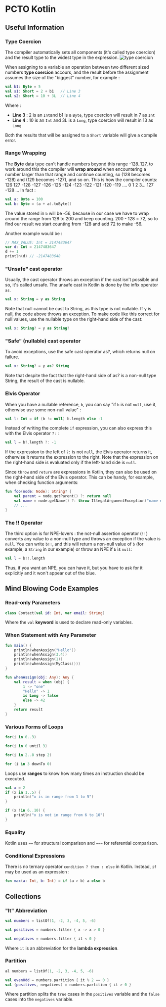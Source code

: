 # PCTO Kotlin

## Useful Information

### Type Coercion

The compiler automatically sets all components (it's called type coercion) and the result type to the widest type in the expression.
![type coercion](https://ucarecdn.com/f6fd5591-06db-4ba1-a67f-9c6bfcffd526/)

When assigning to a variable an operation between two different sized numbers **type coercion** accours, and the result before the assignment assumes the size of the "biggest" number, for example :
```kt
val b1: Byte = 5
val s1: Short = 2 + b1   // Line 3
val s2: Short = 10 + 3L  // Line 4
```
Where :
+ **Line 3** : 2 is an `Int`and b1 is a `Byte`, type coercion will result in 7 as `Int`
+ **Line 4** : 10 is an `Int` and 3L is a `Long`, type coercion will result in 13 as `Long`

Both the results that will be assigned to a `Short` variable will give a compile error.

### Range Wrapping

The **Byte** data type can't handle numbers beyond this range -128..127, to work around this the compiler will **wrap around** when encountering a number larger than that range and continue counting, so (128 becomes -128) and (129 becomes -127), and so on.
This is how the compiler counts: 126 127 -128 -127 -126 -125 -124 -123 -122 -121 -120 -119 .... 0 1 2 3... 127 -128 ...
In fact :
```kt
val a: Byte = 100
val b: Byte = (a + a).toByte()
```
The value stored in `b` will be -56, because in our case we have to wrap around the range from 128 to 200 and keep counting.
200 - 128 = 72, so to find our result we start counting from -128 and add 72 to make -56.

Another example would be :
```kt
// MAX_VALUE: Int = 2147483647
var d: Int = 2147483647
d += 1
println(d) // -2147483648
```

### "Unsafe" cast operator

Usually, the cast operator throws an exception if the cast isn't possible and so, it's called unsafe.
The unsafe cast in Kotlin is done by the infix operator `as`.
```kt
val x: String = y as String
```
Note that null cannot be cast to String, as this type is not nullable. 
If y is null, the code above throws an exception. 
To make code like this correct for null values, use the nullable type on the right-hand side of the cast:
```kt
val x: String? = y as String?
```

### "Safe" (nullable) cast operator

To avoid exceptions, use the safe cast operator as?, which returns null on failure.
```kt
val x: String? = y as? String
```
Note that despite the fact that the right-hand side of as? is a non-null type String, the result of the cast is nullable.

### Elvis Operator

When you have a nullable reference, `b`, you can say "if `b` is not `null`, use it, otherwise use some non-null value" :
```kt
val l: Int = if (b != null) b.length else -1
```
Instead of writing the complete `if` expression, you can also express this with the Elvis operator `?:` :
```kt
val l = b?.length ?: -1
```
If the expression to the left of `?:` is not `null`, the Elvis operator returns it, otherwise it returns the expression to the right. 
Note that the expression on the right-hand side is evaluated only if the left-hand side is `null`.

Since `throw` and `return` are expressions in Kotlin, they can also be used on the right-hand side of the Elvis operator. 
This can be handy, for example, when checking function arguments:
```kt
fun foo(node: Node): String? {
    val parent = node.getParent() ?: return null
    val name = node.getName() ?: throw IllegalArgumentException("name expected")
    // ...
}
```

### The !! Operator

The third option is for NPE-lovers : the not-null assertion operator (`!!`) converts any value to a non-null type and throws an exception if the value is `null`. 
You can write `b!!`, and this will return a non-null value of `b` (for example, a `String` in our example) or throw an NPE if `b` is `null`:
```kt
val l = b!!.length
```
Thus, if you want an NPE, you can have it, but you have to ask for it explicitly and it won't appear out of the blue.









## Mind Blowing Code Examples

### Read-only Parameters

```kt
class Contact(val id: Int, var email: String) 
```
Where the `val` **keyword** is used to declare read-only variables.

### When Statement with Any Parameter

```kt
fun main() {
    println(whenAssign("Hello"))
    println(whenAssign(3.4))
    println(whenAssign(1))
    println(whenAssign(MyClass()))
}

fun whenAssign(obj: Any): Any {
    val result = when (obj) {
        1 -> "one"
        "Hello" -> 1
        is Long -> false
        else -> 42
    }
    return result
}
```

### Various Forms of Loops

```kt
for(i in 0..3)

for(i in 0 until 3)

for(i in 2..8 step 2)

for (i in 3 downTo 0)
```
Loops use **ranges** to know how many times an instruction should be executed.

```kt
val x = 2
if (x in 1..5) {
    println("x is in range from 1 to 5")
}

if (x !in 6..10) {
    println("x is not in range from 6 to 10")
}
```

### Equality

Kotlin uses `==` for structural comparison and `===` for referential comparison.

### Conditional Expressions

There is no ternary operator `condition ? then : else` in Kotlin. Instead, `if` may be used as an expression :

```kt
fun max(a: Int, b: Int) = if (a > b) a else b  
```

## Collections

### "It" Abbreviation

```kt
val numbers = listOf(1, -2, 3, -4, 5, -6)

val positives = numbers.filter { x -> x > 0 }

val negatives = numbers.filter { it < 0 }
```
Where `it` is an abbreviation for the **lambda expression**.

### Partition

```kt
al numbers = listOf(1, -2, 3, -4, 5, -6)

val evenOdd = numbers.partition { it % 2 == 0 }
val (positives, negatives) = numbers.partition { it > 0 }
```
Where partition splits the `true` cases in the `positives` variable and the `false` cases into the `negatives` variable.
